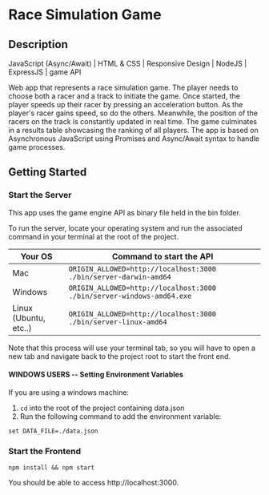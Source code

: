 # Race Simulation Game

## Description

JavaScript (Async/Await) | HTML & CSS | Responsive Design | NodeJS | ExpressJS | game API

Web app that represents a race simulation game. 
The player needs to choose both a racer and a track to initiate the game. Once started, the player speeds up their racer by pressing an acceleration button. As the player's racer gains speed, so do the others. Meanwhile, the position of the racers on the track is constantly updated in real time. The game culminates in a results table showcasing the ranking of all players.
The app is based on Asynchronous JavaScript using Promises and Async/Await syntax to handle game processes.

## Getting Started

### Start the Server

This app uses the game engine API as binary file held in the bin folder.

To run the server, locate your operating system and run the associated command in your terminal at the root of the project.

| Your OS               | Command to start the API                                  |
| --------------------- | --------------------------------------------------------- |
| Mac                   | `ORIGIN_ALLOWED=http://localhost:3000 ./bin/server-darwin-amd64`   |
| Windows               | `ORIGIN_ALLOWED=http://localhost:3000 ./bin/server-windows-amd64.exe`   |
| Linux (Ubuntu, etc..) | `ORIGIN_ALLOWED=http://localhost:3000 ./bin/server-linux-amd64` |

Note that this process will use your terminal tab, so you will have to open a new tab and navigate back to the project root to start the front end.

#### WINDOWS USERS -- Setting Environment Variables
If you are using a windows machine:
1. `cd` into the root of the project containing data.json 
2. Run the following command to add the environment variable:

```
set DATA_FILE=./data.json
```


### Start the Frontend

```
npm install && npm start
``` 

You should be able to access http://localhost:3000.
